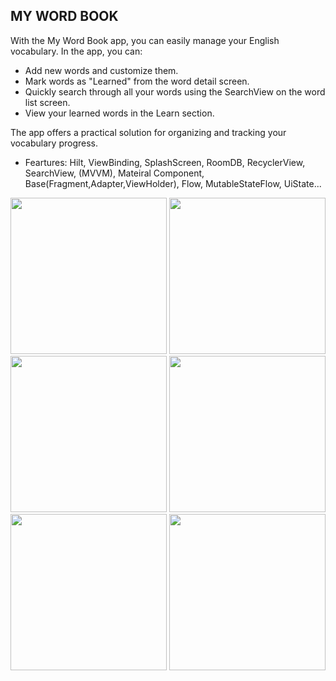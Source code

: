 ## MY WORD BOOK

With the My Word Book app, you can easily manage your English vocabulary. In the app, you can:
- Add new words and customize them.
- Mark words as "Learned" from the word detail screen.
- Quickly search through all your words using the SearchView on the word list screen.
- View your learned words in the Learn section.
  
The app offers a practical solution for organizing and tracking your vocabulary progress.


- Feartures: Hilt, ViewBinding, SplashScreen, RoomDB, RecyclerView, SearchView, (MVVM), Mateiral Component, Base(Fragment,Adapter,ViewHolder), Flow, MutableStateFlow, UiState...


<img width="250" src="https://github.com/user-attachments/assets/39d5843b-ab42-4c0e-bf0f-ad7af7ba5b72" />
<img width="250" src="https://github.com/user-attachments/assets/40d057e5-8cfd-49bb-899d-3915be913a8b" />
<img width="250" src="https://github.com/user-attachments/assets/92dcaae8-b398-458f-8675-f13229a08af9" />

<img width="250" src="https://github.com/user-attachments/assets/3337463c-c0ff-4b41-a272-5a8c473a3007" />
<img width="250" src="https://github.com/user-attachments/assets/f3468566-ba6b-47b9-a73c-db98d12ac87e" />
<img width="250" src="https://github.com/user-attachments/assets/dfcb901e-318a-4788-b544-0adaa8b8e5e5" />
